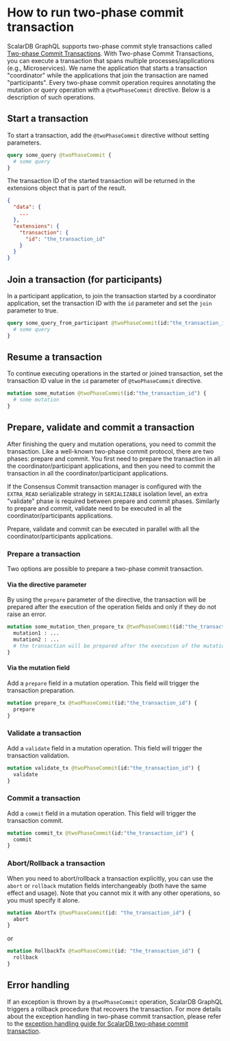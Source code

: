 # How to run two-phase commit transaction

ScalarDB GraphQL supports two-phase commit style transactions
called [Two-phase Commit Transactions](https://github.com/scalar-labs/scalardb/blob/master/docs/two-phase-commit-transactions.md).
With Two-phase Commit Transactions, you can execute a transaction that spans multiple
processes/applications (e.g., Microservices).
We name the application that starts a transaction "coordinator" while the applications that
join the transaction are named "participants".
Every two-phase commit operation requires annotating the mutation or query operation with
a `@twoPhaseCommit` directive. Below is a description of such operations.

## Start a transaction

To start a transaction, add the `@twoPhaseCommit` directive without setting parameters.

```graphql
query some_query @twoPhaseCommit {
  # some query
}
```

The transaction ID of the started transaction will be returned in the extensions object that is part
of the result.

```json
{
  "data": {
    ...
  },
  "extensions": {
    "transaction": {
      "id": "the_transaction_id"
    }
  }
}
```

## Join a transaction (for participants)

In a participant application, to join the transaction started by a coordinator application, set the
transaction ID with the `id` parameter and set the `join` parameter to true.

```graphql
query some_query_from_participant @twoPhaseCommit(id:"the_transaction_id", join:true) {
  # some query
}
```

## Resume a transaction

To continue executing operations in the started or joined transaction, set the transaction ID value in
the `id` parameter of `@twoPhaseCommit` directive.

```graphql
mutation some_mutation @twoPhaseCommit(id:"the_transaction_id") {
  # some mutation
}
```

## Prepare, validate and commit a transaction

After finishing the query and mutation operations, you need to commit the transaction. Like a
well-known
two-phase commit protocol, there are two phases: prepare and commit.
You first need to prepare the transaction in all the coordinator/participant applications, and then
you
need to commit the transaction in all the coordinator/participant applications.

If the Consensus Commit transaction manager is configured with the `EXTRA_READ` serializable strategy
in `SERIALIZABLE` isolation level, an extra "validate" phase is required between prepare and
commit phases.
Similarly to prepare and commit, validate need to be executed in all the coordinator/participants
applications.

Prepare, validate and commit can be executed in parallel with all the coordinator/participants
applications.

### Prepare a transaction

Two options are possible to prepare a two-phase commit transaction.

#### Via the directive parameter

By using the `prepare` parameter of the directive, the transaction will be prepared after the
execution of the operation fields and only if they do not raise an error.

```graphql
mutation some_mutation_then_prepare_tx @twoPhaseCommit(id:"the_transaction_id", prepare:true) {
  mutation1 : ...
  mutation2 : ...
  # the transaction will be prepared after the execution of the mutation1 and mutation2 fields
}
```

#### Via the mutation field

Add a `prepare` field in a mutation operation. This field will trigger the transaction
preparation.

```graphql
mutation prepare_tx @twoPhaseCommit(id:"the_transaction_id") {
  prepare
}
```

### Validate a transaction

Add a `validate` field in a mutation operation. This field will trigger the transaction
validation.

```graphql
mutation validate_tx @twoPhaseCommit(id:"the_transaction_id") {
  validate
}
```

### Commit a transaction

Add a `commit` field in a mutation operation. This field will trigger the transaction commit.

```graphql
mutation commit_tx @twoPhaseCommit(id:"the_transaction_id") {
  commit
}
```

### Abort/Rollback a transaction

When you need to abort/rollback a transaction explicitly, you can use the `abort` or `rollback`
mutation fields interchangeably (both have the same effect and usage). Note that you cannot mix it
with any other operations, so you must specify it alone.

```graphql
mutation AbortTx @twoPhaseCommit(id: "the_transaction_id") {
  abort
}
```

or

```graphql
mutation RollbackTx @twoPhaseCommit(id: "the_transaction_id") {
  rollback
}
```

## Error handling

If an exception is thrown by a `@twoPhaseCommit` operation, ScalarDB GraphQL triggers a rollback procedure that recovers the transaction.
For more details about the exception handling in two-phase commit transaction, please refer to
the [exception handling guide for ScalarDB two-phase commit transaction](https://github.com/scalar-labs/scalardb/blob/master/docs/two-phase-commit-transactions.md#handle-exceptions).
